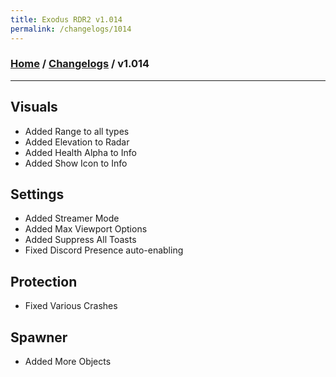 ```yaml
---
title: Exodus RDR2 v1.014
permalink: /changelogs/1014
---
```

### [Home](/) / [Changelogs](/changelogs) / v1.014
---
## Visuals
- Added Range to all types
- Added Elevation to Radar
- Added Health Alpha to Info
- Added Show Icon to Info

## Settings
- Added Streamer Mode
- Added Max Viewport Options
- Added Suppress All Toasts
- Fixed Discord Presence auto-enabling

## Protection
- Fixed Various Crashes

## Spawner
- Added More Objects

